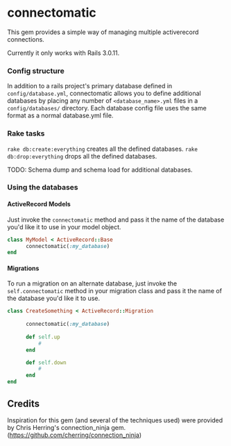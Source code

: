 # connectomatic

This gem provides a simple way of managing multiple activerecord connections.

Currently it only works with Rails 3.0.11.

### Config structure

In addition to a rails project's primary database defined in `config/database.yml`, connectomatic allows you to define additional databases by placing any number of `<database_name>.yml` files in a `config/databases/` directory. Each database config file uses the same format as a normal database.yml file.

### Rake tasks

`rake db:create:everything` creates all the defined databases.
`rake db:drop:everything` drops all the defined databases.

TODO: Schema dump and schema load for additional databases.

### Using the databases

#### ActiveRecord Models

Just invoke the `connectomatic` method and pass it the name of the database you'd like it to use in your model object.

````ruby
class MyModel < ActiveRecord::Base
      connectomatic(:my_database)
end

````

#### Migrations

To run a migration on an alternate database, just invoke the `self.connectomatic` method in your migration class and pass it the name of the database you'd like it to use.

````ruby
class CreateSomething < ActiveRecord::Migration
      
      connectomatic(:my_database)
      
      def self.up 
          #
      end

      def self.down
          #
      end
end
````
## Credits

Inspiration for this gem (and several of the techniques used) were provided by Chris Herring's connection_ninja gem. (https://github.com/cherring/connection_ninja)